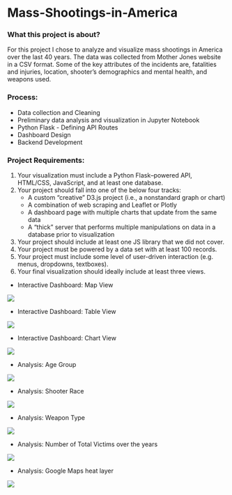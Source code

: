 # Mass-Shootings-in-America

### What this project is about?
For this project I chose to analyze and visualize mass shootings in America over the last 40 years. The data was collected from Mother Jones website in a CSV format. Some of the key attributes of the incidents are, fatalities and injuries, location, shooter’s demographics and mental health, and weapons used. 

### Process:

* Data collection and Cleaning
* Preliminary data analysis and visualization in Jupyter Notebook
* Python Flask - Defining API Routes 
* Dashboard Design 
* Backend Development 

### Project Requirements:

1. Your visualization must include a Python Flask–powered API, HTML/CSS, JavaScript, and at least one database.
2. Your project should fall into one of the below four tracks:
    * A custom “creative” D3.js project (i.e., a nonstandard graph or chart)
    * A combination of web scraping and Leaflet or Plotly
    * A dashboard page with multiple charts that update from the same data
    * A “thick” server that performs multiple manipulations on data in a database prior to visualization
3. Your project should include at least one JS library that we did not cover.
4. Your project must be powered by a data set with at least 100 records.
5. Your project must include some level of user-driven interaction (e.g. menus, dropdowns, textboxes).
6. Your final visualization should ideally include at least three views.

* Interactive Dashboard: Map View

![](https://github.com/poonam-ux/Mass_Shootings_in_America/blob/main/images/dashboard-%20map%20view-%20small.png)

* Interactive Dashboard: Table View

![](https://github.com/poonam-ux/Mass_Shootings_in_America/blob/main/images/dashboard-%20table%20view-%20small.png)

* Interactive Dashboard: Chart View

![](https://github.com/poonam-ux/Mass_Shootings_in_America/blob/main/images/dashboard-%20chart%20view_small.png)

* Analysis: Age Group

![](https://github.com/poonam-ux/Mass_Shootings_in_America/blob/main/images/age%20group%20analysis-%20small.png)

* Analysis: Shooter Race

![](https://github.com/poonam-ux/Mass_Shootings_in_America/blob/main/images/incident%20breakdown-%20race-small.png)

<!-- * Next Iteration: 

![](https://github.com/poonam-ux/Mass_Shootings_in_America/blob/main/images/next%20iteration%20small.png)
 -->
* Analysis: Weapon Type

![](https://github.com/poonam-ux/Mass_Shootings_in_America/blob/main/images/incident%20breakdown-%20weapon%20type-%20small.png)

* Analysis: Number of Total Victims over the years

![](https://github.com/poonam-ux/Mass_Shootings_in_America/blob/main/images/incident%20analysis-%20victims%20over%20years-%20small.png)

* Analysis: Google Maps heat layer

![](https://github.com/poonam-ux/Mass_Shootings_in_America/blob/main/images/incidents'%20google%20map-%20small.png)
